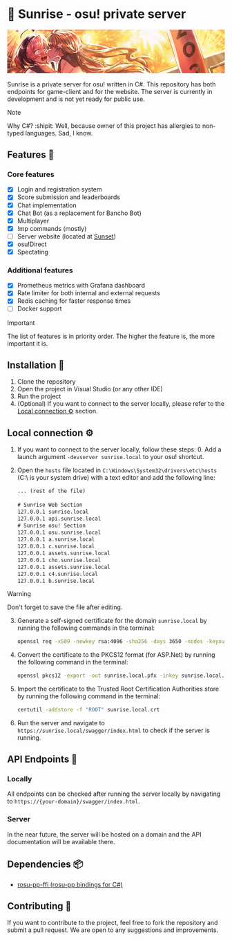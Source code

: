 # 🌅 Sunrise - osu! private server

<p align="center">
  <img src="./readme.jpg" alt="Artwork made by torekka. We don't own the rights to this image.">
</p>

Sunrise is a private server for osu! written in C#. This repository has both endpoints for game-client and for the
website. The server is currently in development and is not yet ready for public use.

> [!NOTE]
> Why C#? :shipit: Well, because owner of this project has allergies to non-typed languages. Sad, I know.

## Features 🌟

### Core features

- [x] Login and registration system
- [x] Score submission and leaderboards
- [x] Chat implementation
- [x] Chat Bot (as a replacement for Bancho Bot)
- [x] Multiplayer
- [x] !mp commands (mostly)
- [ ] Server website (located at [Sunset](https://github.com/SunriseCommunity/Sunset))
- [x] osu!Direct
- [x] Spectating

### Additional features

- [x] Prometheus metrics with Grafana dashboard
- [x] Rate limiter for both internal and external requests
- [x] Redis caching for faster response times
- [ ] Docker support

> [!IMPORTANT]
> The list of features is in priority order. The higher the feature is, the more important it is.

## Installation 📩

1. Clone the repository
2. Open the project in Visual Studio (or any other IDE)
3. Run the project
4. (Optional) If you want to connect to the server locally, please refer to
   the [Local connection ⚙️](##local-connection)
   section.

## Local connection ⚙️

1. If you want to connect to the server locally, follow these steps: 0. Add a launch argument `-devserver sunrise.local`
   to your osu! shortcut.
2. Open the `hosts` file located in `C:\Windows\System32\drivers\etc\hosts` (C:\ is your system drive) with a text
   editor and add the following line:

    ```hosts
    ... (rest of the file)
    
    # Sunrise Web Section
    127.0.0.1 sunrise.local
    127.0.0.1 api.sunrise.local
    # Sunrise osu! Section
    127.0.0.1 osu.sunrise.local
    127.0.0.1 a.sunrise.local
    127.0.0.1 c.sunrise.local
    127.0.0.1 assets.sunrise.local
    127.0.0.1 cho.sunrise.local
    127.0.0.1 assets.sunrise.local
    127.0.0.1 c4.sunrise.local
    127.0.0.1 b.sunrise.local
    ```

> [!WARNING]
> Don't forget to save the file after editing.

3. Generate a self-signed certificate for the domain `sunrise.local` by running the following commands in the terminal:

    ```bash
    openssl req -x509 -newkey rsa:4096 -sha256 -days 3650 -nodes -keyout sunrise.local.key -out sunrise.local.crt -subj "/CN=sunrise.local" -addext "subjectAltName=DNS:sunrise.local,DNS:*.sunrise.local,IP:10.0.0.1"
    ```

4. Convert the certificate to the PKCS12 format (for ASP.Net) by running the following command in the terminal:
    ```bash
    openssl pkcs12 -export -out sunrise.local.pfx -inkey sunrise.local.key -in sunrise.local.crt -password pass:password
    ```

5. Import the certificate to the Trusted Root Certification Authorities store by running the following command in the
   terminal:

    ```bash
    certutil -addstore -f "ROOT" sunrise.local.crt
    ```

6. Run the server and navigate to `https://sunrise.local/swagger/index.html` to check if the server is running.

## API Endpoints 🛜

### Locally

All endpoints can be checked after running the server locally by navigating
to `https://{your-domain}/swagger/index.html`.

### Server

In the near future, the server will be hosted on a domain and the API documentation will be available there.

## Dependencies 📦

- [rosu-pp-ffi (rosu-pp bindings for C#)](https://github.com/fantasyzhjk/rosu-pp-ffi)

## Contributing 💖

If you want to contribute to the project, feel free to fork the repository and submit a pull request. We are open to any
suggestions and improvements.

